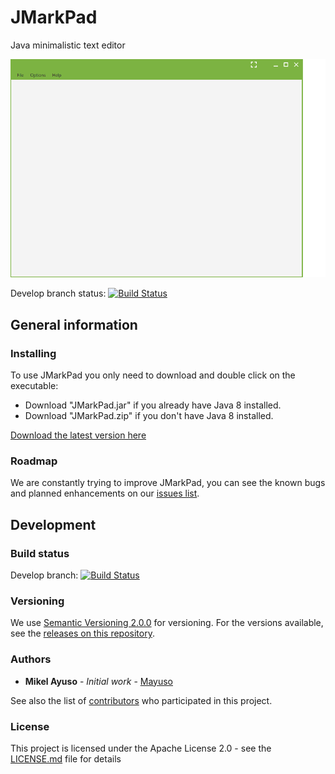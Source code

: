 # JMarkPad
Java minimalistic text editor

![](otherResources/readmeGif.gif)


Develop branch status: [![Build Status](https://travis-ci.org/mayuso/JMarkPad.svg?branch=develop)](https://travis-ci.org/mayuso/JMarkPad)
## General information 

### Installing

To use JMarkPad you only need to download and double click on the executable:

* Download "JMarkPad.jar" if you already have Java 8 installed.
* Download "JMarkPad.zip" if you don't have Java 8 installed. 

[Download the latest version here](https://github.com/mayuso/JMarkPad/releases)

### Roadmap

We are constantly trying to improve JMarkPad, you can see the known bugs and planned enhancements on our [issues list](https://github.com/mayuso/JMarkPad/issues).

## Development

### Build status 
Develop branch: [![Build Status](https://travis-ci.org/mayuso/JMarkPad.svg?branch=develop)](https://travis-ci.org/mayuso/JMarkPad)

### Versioning

We use [Semantic Versioning 2.0.0](http://semver.org/) for versioning. For the versions available, see the [releases on this repository](https://github.com/mayuso/JMarkPad/releases). 

### Authors

* **Mikel Ayuso** - *Initial work* - [Mayuso](https://github.com/mayuso)

See also the list of [contributors](https://github.com/mayuso/JMarkPad/graphs/contributors) who participated in this project.

### License

This project is licensed under the Apache License 2.0 - see the [LICENSE.md](LICENSE.md) file for details
